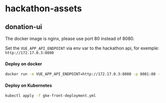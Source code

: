 # hackathon-assets


## donation-ui


The docker image is nginx, please use port 80 instead of 8080.

Set the `VUE_APP_API_ENDPOINT` via env var to the hackathon api, for exemple: `http://172.17.0.3:8080`

#### Deploy on docker

```bash
docker run -e VUE_APP_API_ENDPOINT=http://172.17.0.3:8080 -p 8081:80 --name hackathon-ui -d hackathon-ui
```

#### Deploy on Kubernetes

```bash
kubectl apply -f gke-front-deployment.yml
```
